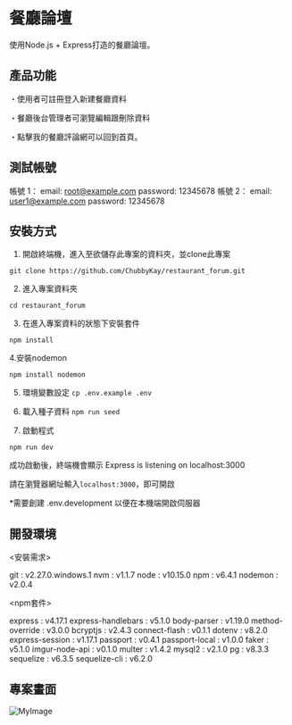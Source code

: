 # 餐廳論壇 
使用Node.js + Express打造的餐廳論壇。

## 產品功能 
・使用者可註冊登入新建餐廳資料

・餐廳後台管理者可瀏覽編輯跟刪除資料

・點擊我的餐廳評論網可以回到首頁。

## 測試帳號

帳號 1：
email: root@example.com
password: 12345678
帳號 2：
email: user1@example.com
password: 12345678



## 安裝方式 
1. 開啟終端機，進入至欲儲存此專案的資料夾，並clone此專案

`git clone https://github.com/ChubbyKay/restaurant_forum.git`

2. 進入專案資料夾

`cd restaurant_forum `

3. 在進入專案資料的狀態下安裝套件

`npm install`

4.安裝nodemon

`npm install nodemon`

5. 環境變數設定
`cp .env.example .env`

6. 載入種子資料
`npm run seed`

7. 啟動程式

`npm run dev`

成功啟動後，終端機會顯示 Express is listening on localhost:3000

請在瀏覽器網址輸入` localhost:3000 `，即可開啟

*需要創建 .env.development 以便在本機端開啟伺服器


## 開發環境

<安裝需求>

git : v2.27.0.windows.1
nvm : v1.1.7
node : v10.15.0
npm : v6.4.1
nodemon : v2.0.4

<npm套件>

express : v4.17.1
express-handlebars : v5.1.0
body-parser : v1.19.0
method-override : v3.0.0
bcryptjs : v2.4.3
connect-flash : v0.1.1
dotenv : v8.2.0
express-session : v1.17.1
passport : v0.4.1
passport-local : v1.0.0
faker : v5.1.0
imgur-node-api : v0.1.0
multer : v1.4.2
mysql2 : v2.1.0
pg : v8.3.3
sequelize : v6.3.5
sequelize-cli : v6.2.0


## 專案畫面
![MyImage](https://upload.cc/i1/2020/09/11/RrG6fy.jpg
)